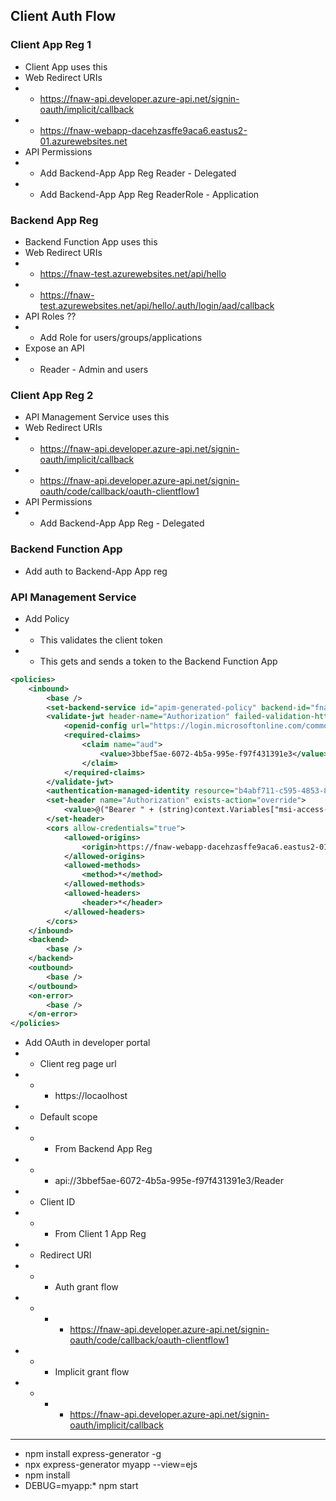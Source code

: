 ## Client Auth Flow


### Client App Reg 1
* Client App uses this
* Web Redirect URIs
* * https://fnaw-api.developer.azure-api.net/signin-oauth/implicit/callback
* * https://fnaw-webapp-dacehzasffe9aca6.eastus2-01.azurewebsites.net
* API Permissions
* * Add Backend-App App Reg Reader - Delegated
* * Add Backend-App App Reg ReaderRole - Application


### Backend App Reg
* Backend Function App uses this
* Web Redirect URIs
* * https://fnaw-test.azurewebsites.net/api/hello
* * https://fnaw-test.azurewebsites.net/api/hello/.auth/login/aad/callback
* API Roles ??
* * Add Role for users/groups/applications
* Expose an API
* * Reader - Admin and users

### Client App Reg 2
* API Management Service uses this 
* Web Redirect URIs
* * https://fnaw-api.developer.azure-api.net/signin-oauth/implicit/callback
* * https://fnaw-api.developer.azure-api.net/signin-oauth/code/callback/oauth-clientflow1
* API Permissions
* * Add Backend-App App Reg - Delegated

### Backend Function App
* Add auth to Backend-App App reg

### API Management Service
* Add Policy
* * This validates the client token
* * This gets and sends a token to the Backend Function App
```XML
<policies>
    <inbound>
        <base />
        <set-backend-service id="apim-generated-policy" backend-id="fnaw-test" />
        <validate-jwt header-name="Authorization" failed-validation-httpcode="401" failed-validation-error-message="Unauthorized. Access token is missing or invalid.">
            <openid-config url="https://login.microsoftonline.com/common/v2.0/.well-known/openid-configuration" />
            <required-claims>
                <claim name="aud">
                    <value>3bbef5ae-6072-4b5a-995e-f97f431391e3</value>
                </claim>
            </required-claims>
        </validate-jwt>
        <authentication-managed-identity resource="b4abf711-c595-4853-8253-d4616e458177" output-token-variable-name="msi-access-token" ignore-error="false" />
        <set-header name="Authorization" exists-action="override">
            <value>@("Bearer " + (string)context.Variables["msi-access-token"])</value>
        </set-header>
        <cors allow-credentials="true">
            <allowed-origins>
                <origin>https://fnaw-webapp-dacehzasffe9aca6.eastus2-01.azurewebsites.net</origin>
            </allowed-origins>
            <allowed-methods>
                <method>*</method>
            </allowed-methods>
            <allowed-headers>
                <header>*</header>
            </allowed-headers>
        </cors>
    </inbound>
    <backend>
        <base />
    </backend>
    <outbound>
        <base />
    </outbound>
    <on-error>
        <base />
    </on-error>
</policies>
```
* Add OAuth in developer portal
* * Client reg page url
* * * https://locaolhost
* * Default scope
* * * From Backend App Reg
* * * api://3bbef5ae-6072-4b5a-995e-f97f431391e3/Reader
* * Client ID
* * * From Client 1 App Reg
* * Redirect URI
* * * Auth grant flow
* * * * https://fnaw-api.developer.azure-api.net/signin-oauth/code/callback/oauth-clientflow1
* * * Implicit grant flow
* * * * https://fnaw-api.developer.azure-api.net/signin-oauth/implicit/callback

***

* npm install express-generator -g
* npx express-generator myapp --view=ejs
* npm install
* DEBUG=myapp:* npm start

